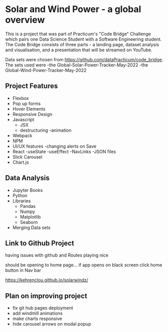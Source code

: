 # Solar and Wind Power - a global overview

This is a project that was part of Practicum's "Code Bridge" Challenge which pairs one Data Science Student with a Software Engineering student. The Code Bridge consists of three parts - a landing page, dataset analysis and visualisation, and a presentation that will be streamed on YouTube.

Data sets were chosen from https://github.com/dataPracticum/code_bridge.
The sets used were
-the Global-Solar-Power-Tracker-May-2022
-the Global-Wind-Power-Tracker-May-2022

## Project Features

- Flexbox
- Pop up forms
- Hover Elements
- Responsive Design
- Javascript
  - JSX
  - destructuring
    -animation
- Webpack
- NPM
- UI/UX features
  -changing alerts on Save
- React
  -useState
  -useEffect
  -NavLinks
  -JSON files
- Slick Carousel
- Chart.js

## Data Analysis

- Jupyter Books
- Python
- Libraries
  - Pandas
  - Numpy
  - Matplotlib
  - Seaborn
- Merging Data sets

## Link to Github Project

having issues with github and Routes playing nice

should be opening to home page...
if app opens on black screen click home button in Nav bar

https://kehrenclou.github.io/solarwindz/

## Plan on improving project

- fix git hub pages deployment
- add windmill animations
- make charts responsive
- hide carousel arrows on modal popup
